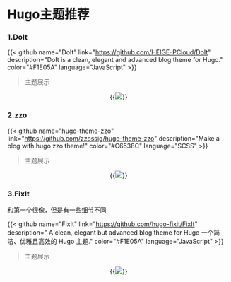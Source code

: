 # Hugo主题推荐

<!--more-->
### 1.DoIt

{{< github name="DoIt" link="https://github.com/HEIGE-PCloud/DoIt" description="DoIt is a clean, elegant and advanced blog theme for Hugo." color="#F1E05A" language="JavaScript" >}}

> 主题展示

<center>{{<image src="/images/all/Doit_font.png">}}</center>

### 2.zzo

{{< github name="hugo-theme-zzo" link="https://github.com/zzossig/hugo-theme-zzo" description="Make a blog with hugo zzo theme!" color="#C6538C" language="SCSS" >}}

> 主题展示

<center>{{<image src="/images/all/hugo_zzo.png">}}</center>

### 3.FixIt

和第一个很像，但是有一些细节不同

{{< github name="FixIt" link="https://github.com/hugo-fixit/FixIt" description=" A clean, elegant but advanced blog theme for Hugo 一个简洁、优雅且高效的 Hugo 主题." color="#F1E05A" language="JavaScript" >}}


> 主题展示

<center>{{<image src="/images/all/hugo_fixit.png">}}</center>
